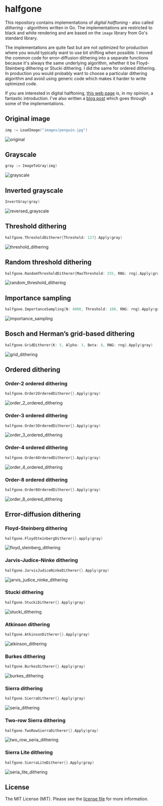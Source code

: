 # halfgone

This repository contains implementations of *digital halftoning* - also called *dithering* -  algorithms written in Go. The implementations are restricted to black and white rendering and are based on the `image` library from Go's standard library.

The implementations are quite fast but are not optimized for production where you would typically want to use bit shifting when possible. I moved the common code for error-diffusion dithering into a separate functions because it's always the same underlying algorithm, whether it be Floyd-Steinberg dithering or Stucki dithering. I did the same for ordered dithering. In production you would probably want to choose a particular dithering algorithm and avoid using generic code which makes it harder to write optimized code.

If you are interested in digital halftoning, [this web page](http://www.efg2.com/Lab/Library/ImageProcessing/DHALF.TXT) is, in my opinion, a fantastic introduction. I've also written a [blog post](https://maxhalford.github.io/blog/halftoning-1/) which goes through some of the implementations.


## Original image

```go
img := LoadImage("images/penguin.jpg")
```

![original](examples/images/penguin.jpg)


## Grayscale

```go
gray := ImageToGray(img)
```

![grayscale](examples/images/grayscale.png)


## Inverted grayscale

```go
InvertGray(gray)
```

![reversed_grayscale](examples/images/inverted_grayscale.png)


## Threshold dithering

```go
halfgone.ThresholdDitherer{Threshold: 127}.Apply(gray)
```

![threshold_dithering](examples/images/threshold_dithering.png)


## Random threshold dithering

```go
halfgone.RandomThresholdDitherer{MaxThreshold: 255, RNG: rng}.Apply(gray)
```

![random_threshold_dithering](examples/images/random_threshold_dithering.png)


## Importance sampling

```go
halfgone.ImportanceSampling{N: 4000, Threshold: 100, RNG: rng}.Apply(gray)
```

![importance_sampling](examples/images/importance_sampling.png)


## Bosch and Herman’s grid-based dithering

```go
halfgone.GridDitherer{K: 5, Alpha: 3, Beta: 8, RNG: rng}.Apply(gray)
```

![grid_dithering](examples/images/grid_dithering.png)


## Ordered dithering

### Order-2 ordered dithering

```go
halfgone.Order2OrderedDitherer{}.Apply(gray)
```

![order_2_ordered_dithering](examples/images/order_2_ordered_dithering.png)


### Order-3 ordered dithering

```go
halfgone.Order3OrderedDitherer{}.Apply(gray)
```

![order_3_ordered_dithering](examples/images/order_3_ordered_dithering.png)


### Order-4 ordered dithering

```go
halfgone.Order4OrderedDitherer{}.Apply(gray)
```

![order_4_ordered_dithering](examples/images/order_4_ordered_dithering.png)


### Order-8 ordered dithering

```go
halfgone.Order8OrderedDitherer{}.Apply(gray)
```

![order_8_ordered_dithering](examples/images/order_8_ordered_dithering.png)


## Error-diffusion dithering

### Floyd-Steinberg dithering

```go
halfgone.FloydSteinbergDitherer{}.apply(gray)
```

![floyd_steinberg_dithering](examples/images/floyd_steinberg_dithering.png)


### Jarvis-Judice-Ninke dithering

```go
halfgone.JarvisJudiceNinkeDitherer{}.Apply(gray)
```

![jarvis_judice_ninke_dithering](examples/images/jarvis_judice_ninke_dithering.png)


### Stucki dithering

```go
halfgone.StuckiDitherer{}.Apply(gray)
```

![stucki_dithering](examples/images/stucki_dithering.png)


### Atkinson dithering

```go
halfgone.AtkinsonDitherer{}.Apply(gray)
```

![atkinson_dithering](examples/images/atkinson_dithering.png)


### Burkes dithering

```go
halfgone.BurkesDitherer{}.Apply(gray)
```

![burkes_dithering](examples/images/burkes_dithering.png)


### Sierra dithering

```go
halfgone.SierraDitherer{}.Apply(gray)
```

![seria_dithering](examples/images/seria_dithering.png)


### Two-row Sierra dithering

```go
halfgone.TwoRowSierraDitherer{}.Apply(gray)
```

![two_row_seria_dithering](examples/images/two_row_seria_dithering.png)


### Sierra Lite dithering

```go
halfgone.SierraLiteDitherer{}.Apply(gray)
```

![seria_lite_dithering](examples/images/seria_lite_dithering.png)

## License

The MIT License (MIT). Please see the [license file](LICENSE) for more information.
